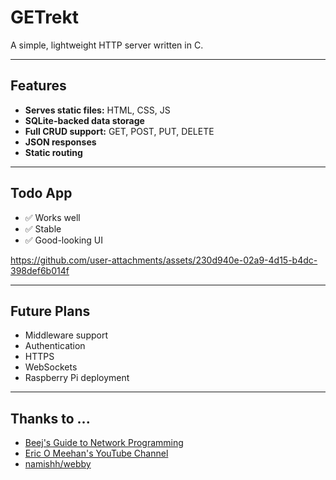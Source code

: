 # GETrekt

A simple, lightweight HTTP server written in C.

---

## Features

- **Serves static files:** HTML, CSS, JS
- **SQLite-backed data storage**
- **Full CRUD support:** GET, POST, PUT, DELETE
- **JSON responses**
- **Static routing**

---

## Todo App

- ✅ Works well
- ✅ Stable
- ✅ Good-looking UI

https://github.com/user-attachments/assets/230d940e-02a9-4d15-b4dc-398def6b014f

---

## Future Plans

- Middleware support
- Authentication
- HTTPS
- WebSockets
- Raspberry Pi deployment

---

## Thanks to ...

- [Beej's Guide to Network Programming](https://beej.us/guide/bgnet/html/)
- [Eric O Meehan's YouTube Channel](https://www.youtube.com/@eom-dev)
- [namishh/webby](https://github.com/namishh/webby)